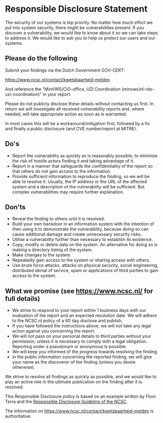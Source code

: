 # Responsible Disclosure Statement

The security of our systems is top priority.
No matter how much effort we put into system security, there might be vulnerabilities present.
If you discover a vulnerability, we would like to know about it so we can take steps to address it.
We would like to ask you to help us protect our users and our systems.

## Please do the following

Submit your findings via the Dutch Government GOV-CERT:

 <https://www.ncsc.nl/contact/kwetsbaarheid-melden>

And reference the "MinVWS/CIO-office, UZI Coordination (minvws/nl-rdo-uzi-coordination)" in your report.

Please do not publicly disclose these details without contacting us first. In return we will
investigate all received vulnerability reports and, where needed, will take appropriate action
as soon as is warranted.

In most cases this will be a workaround/mitigation first, followed by a fix
and finally a public disclosure (and CVE number/report at MITRE).

## Do's

- Report the vulnerability as quickly as is reasonably possible, to minimise the risk of hostile actors finding it and taking advantage of it.
- Report in a manner that safeguards the confidentiality of the report so that others do not gain access to the information.
- Provide sufficient information to reproduce the finding, so we will be able to resolve it. Usually, the IP address or the URL of the affected system and a description of the vulnerability will be sufficient.
  But complex vulnerabilities may require further explanation.

## Don'ts

- Reveal the finding to others until it is resolved.
- Build your own backdoor in an information system with the intention of then using it to demonstrate the vulnerability, because doing so can cause additional damage and create unnecessary security risks.
- Utilise a vulnerability further than necessary to establish its existence.
- Copy, modify or delete data on the system. An alternative for doing so is making a directory listing of the system.
- Make changes to the system.
- Repeatedly gain access to the system or sharing access with others.
- Use brute force attacks, attacks on physical security, social engineering, distributed denial of service, spam or applications of third parties to gain access to the system.

## What we promise (see <https://www.ncsc.nl/> for full details)

- We strive to respond to your report within 1 business days with our evaluation of the report and an expected resolution date. We will adhere to the NCSC.nl policy of a 60 day disclose and publish.
- If you have followed the instructions above, we will not take any legal action against you concerning the report.
- We will not pass on your personal details to third parties without your permission, unless it is necessary to comply with a legal obligation. Reporting under a pseudonym or anonymous is possible.
- We will keep you informed of the progress towards resolving the finding.
- In the public information concerning the reported finding, we will give your name as the discoverer of the finding (unless you desire otherwise).

We strive to resolve all findings as quickly as possible, and we would like to play an active role in the ultimate publication on the finding after it is resolved.

This Responsible Disclosure policy is based on an example written by Floor Terra and the [Responsible Disclosure Guideline of the NCSC](https://english.ncsc.nl/publications/publications/2019/juni/01/coordinated-vulnerability-disclosure-the-guideline).

The information on <https://www.ncsc.nl/contact/kwetsbaarheid-melden> is authoritative.